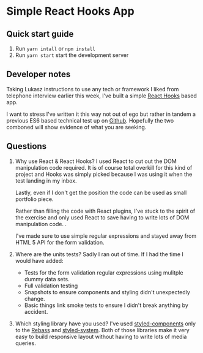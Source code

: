 # Simple React Hooks App

## Quick start guide

1. Run `yarn intall` or `npm install`
2. Run `yarn start` start the development server

## Developer notes

Taking Lukasz instructions to use any tech or framework I liked from telephone interview earlier this week, I've built a simple [React Hooks](https://reactjs.org/docs/hooks-intro.html) based app.

I want to stress I've written it this way not out of ego but rather in tandem a previous ES6 based technical test up on [Github](https://github.com/RobEasthope/simple-es6-webapp). Hopefully the two comboned will show evidence of what you are seeking.

## Questions

1. Why use React & React Hooks?
   I used React to cut out the DOM manipulation code required. It is of course total overkill for this kind of project and Hooks was simply picked because I was using it when the test landing in my inbox.

   Lastly, even if I don't get the position the code can be used as small portfolio piece.

   Rather than filling the code with React plugins, I've stuck to the spirit of the exercise and only used React to save having to write lots of DOM manipulation code. .

   I've made sure to use simple regular expressions and stayed away from HTML 5 API for the form validation.

2. Where are the units tests?
   Sadly I ran out of time. If I had the time I would have added:

   - Tests for the form validation regular expressions using mulitple dummy data sets.
   - Full validation testing
   - Snapshots to ensure components and styling didn't unexpectedly change.
   - Basic things link smoke tests to ensure I didn't break anything by accident.

3. Which styling library have you used?
   I've used [styled-components](https://www.styled-components.com) only to the [Rebass](http://rebassjs.org) and [styled-system](http://styled-system.com). Both of those libraries make it very easy to build responsive layout without having to write lots of media queries.
